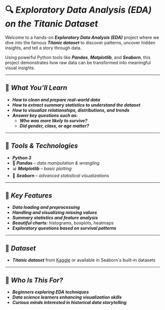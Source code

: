 
# 🔍 ***Exploratory Data Analysis (EDA) on the Titanic Dataset***

Welcome to a hands-on ***Exploratory Data Analysis (EDA)*** project where we dive into the famous ***Titanic dataset*** to discover patterns, uncover hidden insights, and tell a story through data.

Using powerful Python tools like ***Pandas***, ***Matplotlib***, and ***Seaborn***, this project demonstrates how raw data can be transformed into meaningful visual insights.

---

## 🚀 ***What You’ll Learn***

*  ***How to clean and prepare real-world data***
*  ***How to extract summary statistics to understand the dataset***
*  ***How to visualize relationships, distributions, and trends***
*  ***Answer key questions such as:***
   *  ***Who was more likely to survive?***
   *  ***Did gender, class, or age matter?***

---

## 🧰 ***Tools & Technologies***

*  ***Python 3***
*  🐼 ***Pandas*** – *data manipulation & wrangling*
*  📊 ***Matplotlib*** – *basic plotting*
*  🎨 ***Seaborn*** – *advanced statistical visualizations*

---

## 📌 ***Key Features***

*  ***Data loading and preprocessing***
*  ***Handling and visualizing missing values***
*  ***Summary statistics and feature analysis***
*  ***Beautiful charts:*** histograms, boxplots, heatmaps
*  ***Exploratory questions based on survival patterns***

---

## 📁 ***Dataset***

*  ***Titanic dataset*** from [Kaggle](https://www.kaggle.com/c/titanic) or available in Seaborn's built-in datasets

---

## 🎯 ***Who Is This For?***

*  ***Beginners exploring EDA techniques***
*  ***Data science learners enhancing visualization skills***
*  ***Curious minds interested in historical data storytelling***
